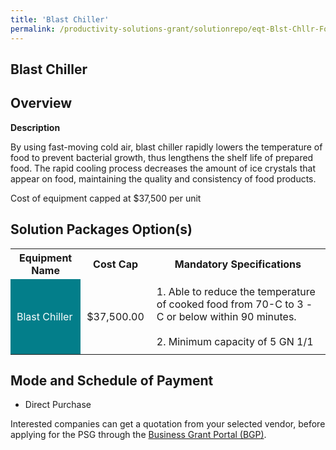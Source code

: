 ```yaml
---
title: 'Blast Chiller'
permalink: /productivity-solutions-grant/solutionrepo/eqt-Blst-Chllr-Food-Srvcs
---
```


## Blast Chiller

## Overview

**Description**

By using fast-moving cold air, blast chiller rapidly lowers the temperature of food to prevent bacterial growth, thus lengthens the shelf life of prepared food. The rapid cooling process decreases the amount of ice crystals that appear on food, maintaining the quality and consistency of food products.

Cost of equipment capped at $37,500 per unit 


## Solution Packages Option(s)

<table>
<tr>
<th><b>Equipment Name</b></th>
<th><b>Cost Cap</b></th>
<th><b>Mandatory Specifications</b></th>
</tr>
<tr>
<td style='padding: 10px; background-color: #037E8A; color: #FFFFFF;'>Blast Chiller</td>
<td style='padding: 10px;'>$37,500.00</td>
<td style='padding: 10px;'>1. Able to reduce the temperature of cooked food from 70-C to 3 -C or below within 90 minutes.<br><br>2. Minimum capacity of 5 GN 1/1</td>
</tr>
</table>

## Mode and Schedule of Payment

 - Direct Purchase

Interested companies can get a quotation from your selected vendor, before applying for the PSG through the <a href='https://www.businessgrants.gov.sg/' target='_blank' rel='noopener'>Business Grant Portal (BGP)</a>.

<script src="/jquery/resize-tables.js"></script>
